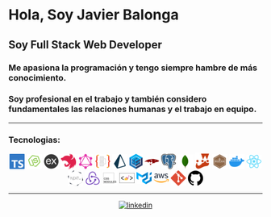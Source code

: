 # Hola, Soy Javier Balonga
 
## Soy Full Stack Web Developer
### Me apasiona la programación y tengo siempre hambre de más conocimiento.
### Soy profesional en el trabajo y también considero fundamentales las relaciones humanas y el trabajo en equipo.

---

### Tecnologias:

<p align="center">
    <img align="center" alt="typescript" src="./img/technologies/typescript.png" />
    <img align="center" alt="node" src="./img/technologies/node.png" />
    <img align="center" alt="express" src="./img/technologies/express.png" />
    <img align="center" alt="nest" src="./img/technologies/nest.png" />
    <img align="center" alt="graphql" src="./img/technologies/graphql.png" />
    <img align="center" alt="typeorm" src="./img/technologies/typeorm.png" />
    <img align="center" alt="prisma" src="./img/technologies/prisma.png" />
    <img align="center" alt="sequelize" src="./img/technologies/sequelize.png" />
    <img align="center" alt="mongoose" src="./img/technologies/mongoose.png" />
    <img align="center" alt="postgresql" src="./img/technologies/postgresql.png" />
    <img align="center" alt="mongodb" src="./img/technologies/mongodb.png" />
    <img align="center" alt="jest" src="./img/technologies/jest.png" />
    <img align="center" alt="mocha" src="./img/technologies/mocha.png" />
    <img align="center" alt="docker" src="./img/technologies/docker.png" />
    <img align="center" alt="react" src="./img/technologies/react.png" />
    <img align="center" alt="next" src="./img/technologies/next.png" />
    <img align="center" alt="redux" src="./img/technologies/redux.png" />
    <img align="center" alt="css-modules" src="./img/technologies/css-modules.png" />
    <img align="center" alt="styled-components" src="./img/technologies/styled-components.png" />
    <img align="center" alt="material-ui" src="./img/technologies/material-ui.png" />
    <img align="center" alt="aws" src="./img/technologies/aws.png" />
    <img align="center" alt="git" src="./img/technologies/git.png" />
    <img align="center" alt="github" src="./img/technologies/github.png" />
</p>

---

<p align="center">
    <a href="https://www.linkedin.com/in/javier-balonga/" target="_blank" rel="noopener noreferrer">
      <img src='https://cdn.jsdelivr.net/npm/simple-icons@3.0.1/icons/linkedin.svg' alt='linkedin' height='40'>
    </a>
</p>
